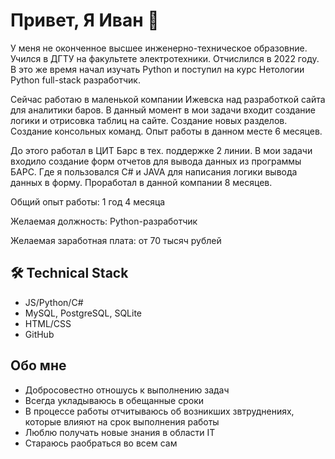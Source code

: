 # Привет, Я Иван 👋
У меня не оконченное высшее инженерно-техническое образовние. Учился в ДГТУ на факультете электротехники.
Отчислился в 2022 году. В это же время начал изучать Python и поступил на курс Нетологии Python full-stack разработчик.

Сейчас работаю в маленькой компании Ижевска над разработкой сайта для аналитики баров.
В данный момент в мои задачи входит создание логики и отрисовка таблиц на сайте. Создание новых разделов.
Создание консольных команд. Опыт работы в данном месте 6 месяцев.

До этого работал в ЦИТ Барс в тех. поддержке 2 линии. В мои задачи входило создание форм отчетов для вывода данных из программы БАРС. Где я пользовался C# и JAVA для написания логики вывода данных в форму. Проработал в данной компании 8 месяцев.

Общий опыт работы: 1 год 4 месяца

Желаемая должность: Python-разработчик

Желаемая заработная плата: от 70 тысяч рублей

## 🛠 Technical Stack
*   JS/Python/C#
*   MySQL, PostgreSQL, SQLite
*   HTML/CSS
*   GitHub

## Обо мне

* Добросовестно отношусь к выполнению задач
* Всегда укладываюсь в обещанные сроки
* В процессе работы отчитываюсь об возникших звтруднениях, которые влияют на срок выполнения работы
* Люблю получать новые знания в области IT
* Стараюсь раобраться во всем сам
